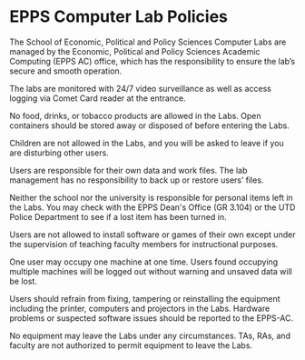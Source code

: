 EPPS Computer Lab Policies
==========================

The School of Economic, Political and Policy Sciences Computer Labs are managed by the Economic, Political and Policy Sciences Academic Computing (EPPS AC) office, which has the responsibility to ensure the lab’s secure and smooth operation.

The labs are monitored with 24/7 video surveillance as well as access logging via Comet Card reader at the entrance.

No food, drinks, or tobacco products are allowed in the Labs. Open containers should be stored away or disposed of before entering the Labs.

Children are not allowed in the Labs, and you will be asked to leave if you are disturbing other users.

Users are responsible for their own data and work files. The lab management has no responsibility to back up or restore users’ files.

Neither the school nor the university is responsible for personal items left in the Labs. You may check with the EPPS Dean's Office (GR 3.104) or the UTD Police Department to see if a lost item has been turned in.

Users are not allowed to install software or games of their own except under the supervision of teaching faculty members for instructional purposes.

One user may occupy one machine at one time. Users found occupying multiple machines will be logged out without warning and unsaved data will be lost.

Users should refrain from fixing, tampering or reinstalling the equipment including the printer, computers and projectors in the Labs. Hardware problems or suspected software issues should be reported to the EPPS-AC.

No equipment may leave the Labs under any circumstances. TAs, RAs, and faculty are not authorized to permit equipment to leave the Labs.
